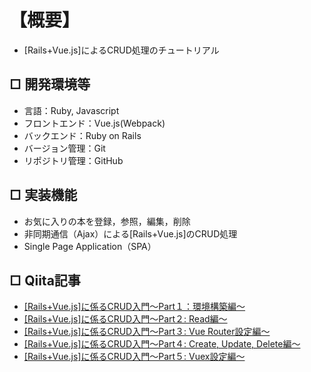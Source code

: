 # 【概要】
- [Rails+Vue.js]によるCRUD処理のチュートリアル

## □ 開発環境等
- 言語：Ruby, Javascript
- フロントエンド：Vue.js(Webpack)
- バックエンド：Ruby on Rails
- バージョン管理：Git
- リポジトリ管理：GitHub

## □ 実装機能
- お気に入りの本を登録，参照，編集，削除
- 非同期通信（Ajax）による[Rails+Vue.js]のCRUD処理
- Single Page Application（SPA）

## □ Qiita記事
- [[Rails+Vue.js]に係るCRUD入門〜Part１：環境構築編〜](https://qiita.com/Moo_Moo_Farm/items/afacfe4349af6a106253)
- [[Rails+Vue.js]に係るCRUD入門〜Part２: Read編〜](https://qiita.com/Moo_Moo_Farm/items/fdf133d4c2bcf6d207b6)
- [[Rails+Vue.js]に係るCRUD入門〜Part３: Vue Router設定編〜](https://qiita.com/Moo_Moo_Farm/items/075e970287cb1aaf52c1)
- [[Rails+Vue.js]に係るCRUD入門〜Part４: Create, Update, Delete編〜](https://qiita.com/Moo_Moo_Farm/items/8cf46e228d59417550b1)
- [[Rails+Vue.js]に係るCRUD入門〜Part５: Vuex設定編〜](https://qiita.com/Moo_Moo_Farm/items/fbc2e8c8f971dc5fe4bb)
